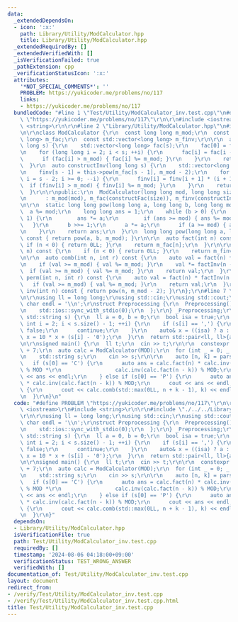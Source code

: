 ```yaml
---
data:
  _extendedDependsOn:
  - icon: ':x:'
    path: Library/Utility/ModCalculator.hpp
    title: Library/Utility/ModCalculator.hpp
  _extendedRequiredBy: []
  _extendedVerifiedWith: []
  _isVerificationFailed: true
  _pathExtension: cpp
  _verificationStatusIcon: ':x:'
  attributes:
    '*NOT_SPECIAL_COMMENTS*': ''
    PROBLEM: https://yukicoder.me/problems/no/117
    links:
    - https://yukicoder.me/problems/no/117
  bundledCode: "#line 1 \"Test/Utility/ModCalculator_inv.test.cpp\"\n#define PROBLEM\
    \ \"https://yukicoder.me/problems/no/117\"\r\n\r\n#include <iostream>\r\n#include\
    \ <string>\r\n\r\n#line 2 \"Library/Utility/ModCalculator.hpp\"\n#include <vector>\r\
    \n\r\nclass ModCalculator {\r\n  const long long m_mod;\r\n  const std::vector<long\
    \ long> m_fac;\r\n  const std::vector<long long> m_finv;\r\n\r\n  auto constructFac(long\
    \ long s) {\r\n    std::vector<long long> fac(s);\r\n    fac[0] = fac[1] = 1;\r\
    \n    for (long long i = 2; i < s; ++i) {\r\n      fac[i] = fac[i - 1] * i;\r\n\
    \      if (fac[i] > m_mod) { fac[i] %= m_mod; }\r\n    }\r\n    return fac;\r\n\
    \  }\r\n  auto constructInv(long long s) {\r\n    std::vector<long long> finv(s);\r\
    \n    finv[s - 1] = this->pow(m_fac[s - 1], m_mod - 2);\r\n    for (long long\
    \ i = s - 2; i >= 0; --i) {\r\n      finv[i] = finv[i + 1] * (i + 1);\r\n    \
    \  if (finv[i] > m_mod) { finv[i] %= m_mod; }\r\n    }\r\n    return finv;\r\n\
    \  }\r\n\r\npublic:\r\n  ModCalculator(long long mod, long long size = 3 * 1e6)\r\
    \n      : m_mod(mod), m_fac(constructFac(size)), m_finv(constructInv(size)) {}\r\
    \n\r\n  static long long pow(long long a, long long b, long long mod) {\r\n  \
    \  a %= mod;\r\n    long long ans = 1;\r\n    while (b > 0) {\r\n      if (b &\
    \ 1) {\r\n        ans *= a;\r\n        if (ans >= mod) { ans %= mod; }\r\n   \
    \   }\r\n      b >>= 1;\r\n      a *= a;\r\n      if (a >= mod) { a %= mod; }\r\
    \n    }\r\n    return ans;\r\n  }\r\n  long long pow(long long a, long long b)\
    \ const { return pow(a, b, m_mod); }\r\n\r\n  auto fact(int n) const {\r\n   \
    \ if (n < 0) { return 0LL; }\r\n    return m_fac[n];\r\n  }\r\n\r\n  auto factInv(int\
    \ n) const {\r\n    if (n < 0) { return 0LL; }\r\n    return m_finv[n];\r\n  }\r\
    \n\r\n  auto comb(int n, int r) const {\r\n    auto val = fact(n) * factInv(r);\r\
    \n    if (val >= m_mod) { val %= m_mod; }\r\n    val *= factInv(n - r);\r\n  \
    \  if (val >= m_mod) { val %= m_mod; }\r\n    return val;\r\n  }\r\n\r\n  auto\
    \ perm(int n, int r) const {\r\n    auto val = fact(n) * factInv(n - r);\r\n \
    \   if (val >= m_mod) { val %= m_mod; }\r\n    return val;\r\n  }\r\n\r\n  auto\
    \ inv(int n) const { return pow(n, m_mod - 2); }\r\n};\r\n#line 7 \"Test/Utility/ModCalculator_inv.test.cpp\"\
    \n\r\nusing ll = long long;\r\nusing std::cin;\r\nusing std::cout;\r\nconstexpr\
    \ char endl = '\\n';\r\nstruct Preprocessing {\r\n  Preprocessing() {\r\n    std::cin.tie(0);\r\
    \n    std::ios::sync_with_stdio(0);\r\n  };\r\n} _Preprocessing;\r\n\r\nauto parse(const\
    \ std::string s) {\r\n  ll a = 0, b = 0;\r\n  bool isa = true;\r\n  for (unsigned\
    \ int i = 2; i < s.size() - 1; ++i) {\r\n    if (s[i] == ',') {\r\n      isa =\
    \ false;\r\n      continue;\r\n    }\r\n    auto& x = ((isa) ? a : b);\r\n   \
    \ x = 10 * x + (s[i] - '0');\r\n  }\r\n  return std::pair<ll, ll>{a, b};\r\n}\r\
    \n\r\nsigned main() {\r\n  ll t;\r\n  cin >> t;\r\n\r\n  constexpr ll MOD = 1e9\
    \ + 7;\r\n  auto calc = ModCalculator(MOD);\r\n  for (int _ = 0; _ < t; ++_) {\r\
    \n    std::string s;\r\n    cin >> s;\r\n\r\n    auto [n, k] = parse(s);\r\n \
    \   if (s[0] == 'C') {\r\n      auto ans = calc.fact(n) * calc.inv(calc.fact(k))\
    \ % MOD *\r\n                 calc.inv(calc.fact(n - k)) % MOD;\r\n      cout\
    \ << ans << endl;\r\n    } else if (s[0] == 'P') {\r\n      auto ans = calc.fact(n)\
    \ * calc.inv(calc.fact(n - k)) % MOD;\r\n      cout << ans << endl;\r\n    } else\
    \ {\r\n      cout << calc.comb(std::max(0LL, n + k - 1), k) << endl;\r\n    }\r\
    \n  }\r\n}\n"
  code: "#define PROBLEM \"https://yukicoder.me/problems/no/117\"\r\n\r\n#include\
    \ <iostream>\r\n#include <string>\r\n\r\n#include \"./../../Library/Utility/ModCalculator.hpp\"\
    \r\n\r\nusing ll = long long;\r\nusing std::cin;\r\nusing std::cout;\r\nconstexpr\
    \ char endl = '\\n';\r\nstruct Preprocessing {\r\n  Preprocessing() {\r\n    std::cin.tie(0);\r\
    \n    std::ios::sync_with_stdio(0);\r\n  };\r\n} _Preprocessing;\r\n\r\nauto parse(const\
    \ std::string s) {\r\n  ll a = 0, b = 0;\r\n  bool isa = true;\r\n  for (unsigned\
    \ int i = 2; i < s.size() - 1; ++i) {\r\n    if (s[i] == ',') {\r\n      isa =\
    \ false;\r\n      continue;\r\n    }\r\n    auto& x = ((isa) ? a : b);\r\n   \
    \ x = 10 * x + (s[i] - '0');\r\n  }\r\n  return std::pair<ll, ll>{a, b};\r\n}\r\
    \n\r\nsigned main() {\r\n  ll t;\r\n  cin >> t;\r\n\r\n  constexpr ll MOD = 1e9\
    \ + 7;\r\n  auto calc = ModCalculator(MOD);\r\n  for (int _ = 0; _ < t; ++_) {\r\
    \n    std::string s;\r\n    cin >> s;\r\n\r\n    auto [n, k] = parse(s);\r\n \
    \   if (s[0] == 'C') {\r\n      auto ans = calc.fact(n) * calc.inv(calc.fact(k))\
    \ % MOD *\r\n                 calc.inv(calc.fact(n - k)) % MOD;\r\n      cout\
    \ << ans << endl;\r\n    } else if (s[0] == 'P') {\r\n      auto ans = calc.fact(n)\
    \ * calc.inv(calc.fact(n - k)) % MOD;\r\n      cout << ans << endl;\r\n    } else\
    \ {\r\n      cout << calc.comb(std::max(0LL, n + k - 1), k) << endl;\r\n    }\r\
    \n  }\r\n}"
  dependsOn:
  - Library/Utility/ModCalculator.hpp
  isVerificationFile: true
  path: Test/Utility/ModCalculator_inv.test.cpp
  requiredBy: []
  timestamp: '2024-08-06 04:18:00+09:00'
  verificationStatus: TEST_WRONG_ANSWER
  verifiedWith: []
documentation_of: Test/Utility/ModCalculator_inv.test.cpp
layout: document
redirect_from:
- /verify/Test/Utility/ModCalculator_inv.test.cpp
- /verify/Test/Utility/ModCalculator_inv.test.cpp.html
title: Test/Utility/ModCalculator_inv.test.cpp
---
```

